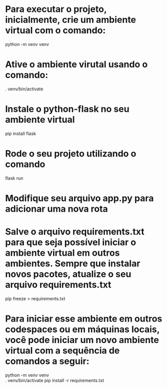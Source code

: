 # Para executar o projeto, inicialmente, crie um ambiente virtual com o comando:
python -m venv venv

# Ative o ambiente virutal usando o comando:
. venv/bin/activate

# Instale o python-flask no seu ambiente virtual
pip install flask

# Rode o seu projeto utilizando o comando
flask run

# Modifique seu arquivo app.py para adicionar uma nova rota

# Salve o arquivo requirements.txt para que seja possível iniciar o ambiente virtual em outros ambientes. Sempre que instalar novos pacotes, atualize o seu arquivo requirements.txt
pip freeze > requirements.txt

# Para iniciar esse ambiente em outros codespaces ou em máquinas locais, você pode iniciar um novo ambiente virtual com a sequência de comandos a seguir:
python -m venv venv  
. venv/bin/activate
pip install -r requirements.txt
